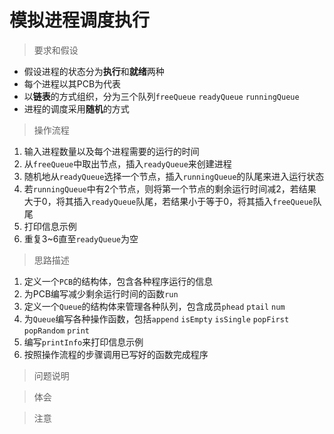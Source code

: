 # 模拟进程调度执行
> 要求和假设

* 假设进程的状态分为**执行**和**就绪**两种
* 每个进程以其PCB为代表
* 以**链表**的方式组织，分为三个队列`freeQueue` `readyQueue` `runningQueue`
* 进程的调度采用**随机**的方式

> 操作流程

1. 输入进程数量以及每个进程需要的运行的时间
2. 从`freeQueue`中取出节点，插入`readyQueue`来创建进程
3. 随机地从`readyQueue`选择一个节点，插入`runningQueue`的队尾来进入运行状态
4. 若`runningQueue`中有2个节点，则将第一个节点的剩余运行时间减2，若结果大于0，将其插入`readyQueue`队尾，若结果小于等于0，将其插入`freeQueue`队尾
5. 打印信息示例
6. 重复3~6直至`readyQueue`为空


>思路描述

1. 定义一个`PCB`的结构体，包含各种程序运行的信息
2. 为PCB编写减少剩余运行时间的函数`run`
3. 定义一个`Queue`的结构体来管理各种队列，包含成员`phead` `ptail` `num`
4. 为`Queue`编写各种操作函数，包括`append` `isEmpty` `isSingle` `popFirst` `popRandom` `print`
5. 编写`printInfo`来打印信息示例
6. 按照操作流程的步骤调用已写好的函数完成程序


>问题说明



>体会



>注意
